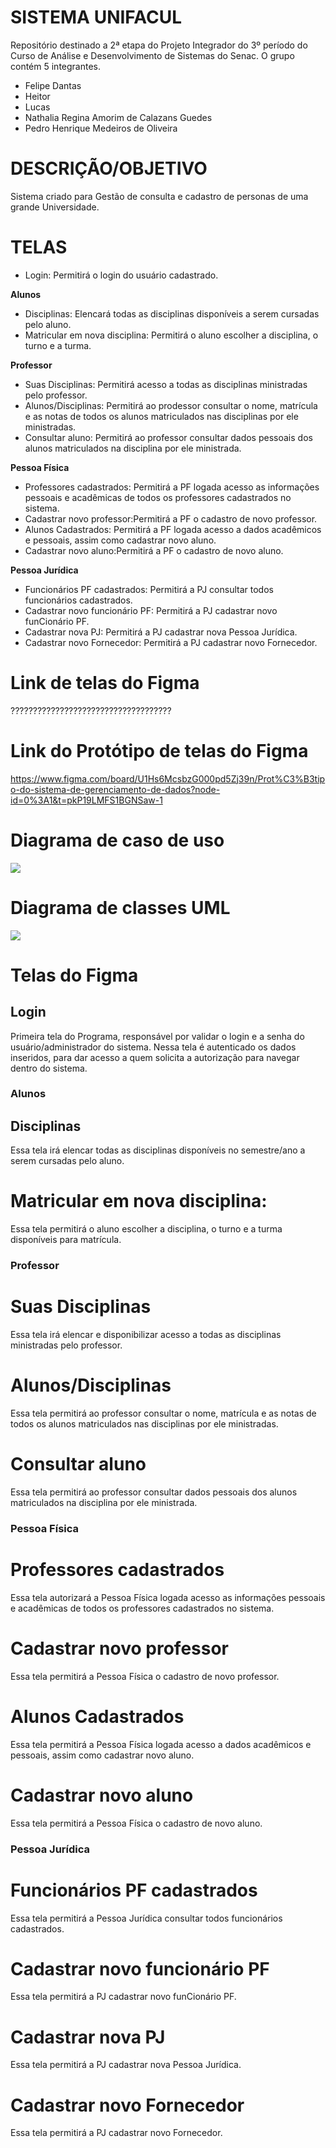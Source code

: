 # SISTEMA UNIFACUL
Repositório destinado a 2ª etapa do Projeto Integrador do 3º período do Curso de Análise e Desenvolvimento de Sistemas do Senac. O grupo contém 5 integrantes. 
- Felipe Dantas 
- Heitor 
- Lucas 
- Nathalia Regina Amorim de Calazans Guedes 
- Pedro Henrique Medeiros de Oliveira <br>


# DESCRIÇÃO/OBJETIVO
Sistema criado para Gestão de consulta e cadastro de personas de uma grande Universidade.

# TELAS
- Login: Permitirá o login do usuário cadastrado. <br>

**Alunos** 
- Disciplinas: Elencará todas as disciplinas disponíveis a serem cursadas pelo aluno.
- Matricular em nova disciplina: Permitirá o aluno escolher a disciplina, o turno e a turma.<br>

**Professor**  
- Suas Disciplinas: Permitirá acesso a todas as disciplinas ministradas pelo professor.
- Alunos/Disciplinas: Permitirá ao prodessor consultar o nome, matrícula e as notas de todos os alunos matriculados nas disciplinas por ele ministradas.
- Consultar aluno: Permitirá ao professor consultar dados pessoais dos alunos matriculados na disciplina por ele ministrada.<br>

**Pessoa Física**
- Professores cadastrados: Permitirá a PF logada acesso as informações pessoais e acadêmicas de todos os professores cadastrados no sistema.
- Cadastrar novo professor:Permitirá a PF o cadastro de novo professor.
- Alunos Cadastrados: Permitirá a PF logada acesso a dados acadêmicos e pessoais, assim como cadastrar novo aluno.
- Cadastrar novo aluno:Permitirá a PF o cadastro de novo aluno.<br>

**Pessoa Jurídica**
- Funcionários PF cadastrados: Permitirá a PJ consultar todos funcionários cadastrados.
- Cadastrar novo funcionário PF: Permitirá a PJ cadastrar novo funCionário PF.
- Cadastrar nova PJ: Permitirá a PJ cadastrar nova Pessoa Jurídica.
- Cadastrar novo Fornecedor: Permitirá a PJ cadastrar novo Fornecedor.<br>

# Link de telas do Figma
????????????????????????????????????

# Link do Protótipo de telas do Figma
https://www.figma.com/board/U1Hs6McsbzG000pd5Zj39n/Prot%C3%B3tipo-do-sistema-de-gerenciamento-de-dados?node-id=0%3A1&t=pkP19LMFS1BGNSaw-1

# Diagrama de caso de uso
<img src="/img/DCU.png">

# Diagrama de classes UML
<img src="/img/DC.png">

# Telas do Figma 
## Login
<p> Primeira tela do Programa, responsável por validar o login e a senha do usuário/administrador do sistema. Nessa tela é autenticado os dados inseridos, para dar acesso a quem solicita a autorização para navegar dentro do sistema.</p>










### Alunos 
## Disciplinas
<p> Essa tela irá elencar todas as disciplinas disponíveis no semestre/ano a serem cursadas pelo aluno.</p>










# Matricular em nova disciplina: 
<p>Essa tela permitirá o aluno escolher a disciplina, o turno e a turma disponíveis para matrícula.</p>









### Professor  
# Suas Disciplinas
<p> Essa tela irá elencar e disponibilizar acesso a todas as disciplinas ministradas pelo professor.</p>









# Alunos/Disciplinas
<p> Essa tela permitirá ao professor consultar o nome, matrícula e as notas de todos os alunos matriculados nas disciplinas por ele ministradas.</p>










# Consultar aluno
<p> Essa tela permitirá ao professor consultar dados pessoais dos alunos matriculados na disciplina por ele ministrada.</p>










### Pessoa Física
# Professores cadastrados
<p> Essa tela autorizará a Pessoa Física logada acesso as informações pessoais e acadêmicas de todos os professores cadastrados no sistema.</p>
















# Cadastrar novo professor
<p> Essa tela permitirá a Pessoa Física o cadastro de novo professor.</p>














# Alunos Cadastrados
<p> Essa tela permitirá a Pessoa Física logada acesso a dados acadêmicos e pessoais, assim como cadastrar novo aluno.</p>












# Cadastrar novo aluno
<p> Essa tela permitirá a Pessoa Física o cadastro de novo aluno.</p>
















### Pessoa Jurídica
# Funcionários PF cadastrados
<p> Essa tela permitirá a Pessoa Jurídica consultar todos funcionários cadastrados. </p>












# Cadastrar novo funcionário PF
<p> Essa tela permitirá a PJ cadastrar novo funCionário PF.</p>











# Cadastrar nova PJ
<p> Essa tela permitirá a PJ cadastrar nova Pessoa Jurídica.</p>













# Cadastrar novo Fornecedor
<p> Essa tela permitirá a PJ cadastrar novo Fornecedor.</p>















